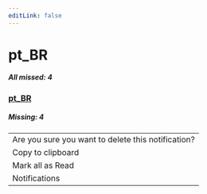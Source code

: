 ```yaml
---
editLink: false
---
```


# pt_BR

##### All missed: 4


### [pt_BR](https://github.com/Laravel-Lang/lang/blob/main/locales/pt_BR/pt_BR.json)

##### Missing: 4

<table >
<tr><td align="left" >
Are you sure you want to delete this notification?
</td>
</tr>
<tr><td align="left" >
Copy to clipboard
</td>
</tr>
<tr><td align="left" >
Mark all as Read
</td>
</tr>
<tr><td align="left" >
Notifications
</td>
</tr>

</table>


